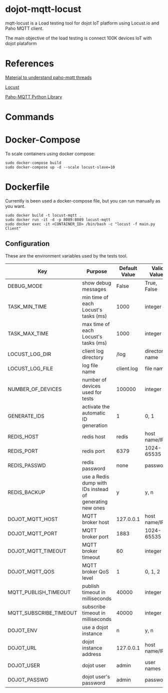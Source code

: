 # dojot-mqtt-locust
mqtt-locust is a Load testing tool for dojot IoT platform using Locust.io and Paho MQTT client.

The main objective of the load testing is connect 100K devices IoT with dojot plataform

# References
[Material to understand paho-mqtt threads](http://www.steves-internet-guide.com/loop-python-mqtt-client/)

[Locust]( https://locust.io/)

[Paho-MQTT Python Library](https://pypi.org/project/paho-mqtt/)

# Commands

# Docker-Compose

To scale containers using docker compose:

```shell
sudo docker-compose build
sudo docker-compose up -d --scale locust-slave=10
```

# Dockerfile

Currently is been used a docker-compose file, but you can run manually as you want.

```shell
sudo docker build -t locust-mqtt .
sudo docker run -it -d -p 8089:8089 locust-mqtt
sudo docker exec -it <CONTAINER_ID> /bin/bash -c "locust -f main.py Client"
```

## Configuration

These are the environment variables used by the tests tool.

Key                     | Purpose                                                   | Default Value | Valid Values    |
----------------------- | --------------------------------------------------------- | ------------- | --------------- |
DEBUG_MODE              | show debug messages                                       | False         | True, False     |
TASK_MIN_TIME           | min time of each Locust's tasks (ms)                      | 1000          | integer         |
TASK_MAX_TIME           | max time of each Locust's tasks (ms)                      | 1000          | integer         |
LOCUST_LOG_DIR          | client log directory                                      | /log          | directory name  |
LOCUST_LOG_FILE         | log file name                                             | client.log    | file name       |
NUMBER_OF_DEVICES       | number of devices used for tests                          | 100000        | integer         |
GENERATE_IDS            | activate the automatic ID generation                      | 1             | 0, 1            |
REDIS_HOST              | redis host                                                | redis         | host name/IP    |
REDIS_PORT              | redis port                                                | 6379          | 1024-65535      |
REDIS_PASSWD            | redis password                                            | none          | passwords       |
REDIS_BACKUP            | use a Redis dump with IDs instead of generating new ones  | y             | y, n            |
DOJOT_MQTT_HOST         | MQTT broker host                                          | 127.0.0.1     | host name/IP    |
DOJOT_MQTT_PORT         | MQTT broker port                                          | 1883          | 1024-65535      |
DOJOT_MQTT_TIMEOUT      | MQTT broker timeout                                       | 60            | integer         |
DOJOT_MQTT_QOS          | MQTT broker QoS level                                     | 1             | 0, 1, 2         |
MQTT_PUBLISH_TIMEOUT    | publish timeout in milliseconds                           | 40000         | integer         |
MQTT_SUBSCRIBE_TIMEOUT  | subscribe timeout in milliseconds                         | 40000         | integer         |
DOJOT_ENV               | use a dojot instance                                      | n             | y, n            |
DOJOT_URL               | dojot instance address                                    | 127.0.0.1     | host name/IP    |
DOJOT_USER              | dojot user                                                | admin         | user names      |
DOJOT_PASSWD            | dojot user's password                                     | admin         | passwords       |
